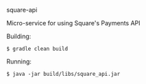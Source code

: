 square-api

Micro-service for using Square's Payments API

Building:
```
$ gradle clean build
```

Running:
```
$ java -jar build/libs/square_api.jar 
```
